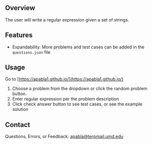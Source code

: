 ## Overview
The user will write a regular expression given a set of strings.

## Features
- Expandability: More problems and test cases can be added in the `questions.json` file

## Usage
Go to [https://apabla1.github.io/](https://apabla1.github.io/)
1. Choose a problem from the dropdown or click the random problem button.
2. Enter regular expression per the problem description
3. Click check answer button to see test cases, or see the example solution

## Contact
Questions, Errors, or Feedback: apabla@terpmail.umd.edu